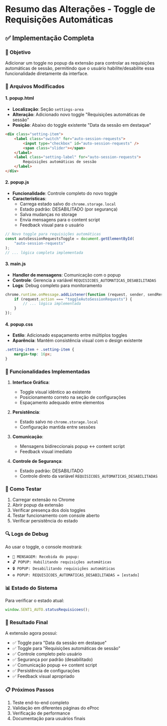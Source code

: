 # Resumo das Alterações - Toggle de Requisições Automáticas

## ✅ Implementação Completa

### 🎯 Objetivo

Adicionar um toggle no popup da extensão para controlar as requisições automáticas de sessão, permitindo que o usuário habilite/desabilite essa funcionalidade diretamente da interface.

### 📁 Arquivos Modificados

#### 1. **popup.html**

- **Localização**: Seção `settings-area`
- **Alteração**: Adicionado novo toggle "Requisições automáticas de sessão"
- **Posição**: Abaixo do toggle existente "Data da sessão em destaque"

```html
<div class="setting-item">
    <label class="switch" for="auto-session-requests">
        <input type="checkbox" id="auto-session-requests" />
        <span class="slider"></span>
    </label>
    <label class="setting-label" for="auto-session-requests">
        Requisições automáticas de sessão
    </label>
</div>
```

#### 2. **popup.js**

- **Funcionalidade**: Controle completo do novo toggle
- **Características**:
  - Carrega estado salvo do `chrome.storage.local`
  - Estado padrão: DESABILITADO (por segurança)
  - Salva mudanças no storage
  - Envia mensagens para o content script
  - Feedback visual para o usuário

```javascript
// Novo toggle para requisições automáticas
const autoSessionRequestsToggle = document.getElementById(
    "auto-session-requests"
);
// ... lógica completa implementada
```

#### 3. **main.js**

- **Handler de mensagens**: Comunicação com o popup
- **Controle**: Gerencia a variável `REQUISICOES_AUTOMATICAS_DESABILITADAS`
- **Logs**: Debug completo para monitoramento

```javascript
chrome.runtime.onMessage.addListener(function (request, sender, sendResponse) {
    if (request.action === "toggleAutoSessionRequests") {
        // ... lógica implementada
    }
});
```

#### 4. **popup.css**

- **Estilo**: Adicionado espaçamento entre múltiplos toggles
- **Aparência**: Mantém consistência visual com o design existente

```css
.setting-item + .setting-item {
    margin-top: 16px;
}
```

### 🔧 Funcionalidades Implementadas

1. **Interface Gráfica**:

    - Toggle visual idêntico ao existente
    - Posicionamento correto na seção de configurações
    - Espaçamento adequado entre elementos

2. **Persistência**:

    - Estado salvo no `chrome.storage.local`
    - Configuração mantida entre sessões

3. **Comunicação**:

    - Mensagens bidireccionais popup ↔ content script
    - Feedback visual imediato

4. **Controle de Segurança**:
    - Estado padrão: DESABILITADO
    - Controle direto da variável `REQUISICOES_AUTOMATICAS_DESABILITADAS`

### 🧪 Como Testar

1. Carregar extensão no Chrome
2. Abrir popup da extensão
3. Verificar presença dos dois toggles
4. Testar funcionamento com console aberto
5. Verificar persistência do estado

### 🔍 Logs de Debug

Ao usar o toggle, o console mostrará:

- `📨 MENSAGEM: Recebida do popup:`
- `🔓 POPUP: Habilitando requisições automáticas`
- `🔒 POPUP: Desabilitando requisições automáticas`
- `⚙️ POPUP: REQUISICOES_AUTOMATICAS_DESABILITADAS = [estado]`

### 📊 Estado do Sistema

Para verificar o estado atual:

```javascript
window.SENT1_AUTO.statusRequisicoes();
```

### 🎉 Resultado Final

A extensão agora possui:

- ✅ Toggle para "Data da sessão em destaque"
- ✅ Toggle para "Requisições automáticas de sessão"
- ✅ Controle completo pelo usuário
- ✅ Segurança por padrão (desabilitado)
- ✅ Comunicação popup ↔ content script
- ✅ Persistência de configurações
- ✅ Feedback visual apropriado

### 📋 Próximos Passos

1. Teste end-to-end completo
2. Validação em diferentes páginas do eProc
3. Verificação de performance
4. Documentação para usuários finais
